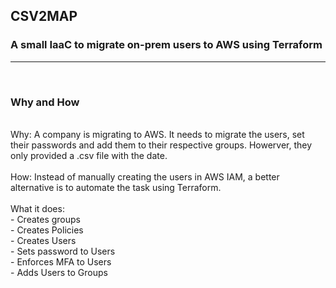 ## CSV2MAP

### A small IaaC to migrate on-prem users to AWS using Terraform
***
<br/>

### Why and How
<br/>
Why: A company is migrating to AWS. It needs to migrate the users, set their passwords and add them to their respective groups.
     Howerver, they only provided a .csv file with the date.
<br/><br/>
How: Instead of manually creating the users in AWS IAM, a better alternative is to automate the task using Terraform.
<br/><br/>
What it does:
<br/>  
- Creates groups<br/>
- Creates Policies<br/>
- Creates Users<br/>
- Sets password to Users<br/>
- Enforces MFA to Users<br/>
- Adds Users to Groups
